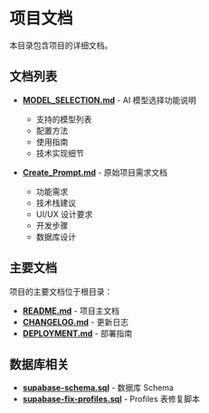 # 项目文档

本目录包含项目的详细文档。

## 文档列表

- **[MODEL_SELECTION.md](MODEL_SELECTION.md)** - AI 模型选择功能说明
  - 支持的模型列表
  - 配置方法
  - 使用指南
  - 技术实现细节

- **[Create_Prompt.md](Create_Prompt.md)** - 原始项目需求文档
  - 功能需求
  - 技术栈建议
  - UI/UX 设计要求
  - 开发步骤
  - 数据库设计

## 主要文档

项目的主要文档位于根目录：

- **[README.md](../README.md)** - 项目主文档
- **[CHANGELOG.md](../CHANGELOG.md)** - 更新日志
- **[DEPLOYMENT.md](../DEPLOYMENT.md)** - 部署指南

## 数据库相关

- **[supabase-schema.sql](../supabase-schema.sql)** - 数据库 Schema
- **[supabase-fix-profiles.sql](../supabase-fix-profiles.sql)** - Profiles 表修复脚本
